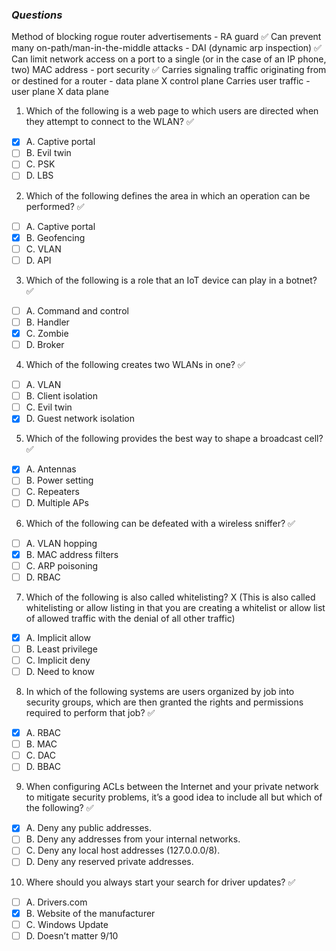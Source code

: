 ### *Questions*
Method of blocking rogue router advertisements - RA guard ✅
Can prevent many on-path/man-in-the-middle attacks - DAI (dynamic arp inspection) ✅
Can limit network access on a port to a single (or in the case of 
an IP phone, two) MAC address - port security ✅
Carries signaling traffic originating from or destined
for a router - data plane X control plane
Carries user traffic - user plane X data plane

1. Which of the following is a web page to which users are directed when they attempt to connect to the WLAN? ✅
- [x] A. Captive portal 
- [ ] B. Evil twin
- [ ] C. PSK
- [ ] D. LBS
2. Which of the following defines the area in which an operation can be performed? ✅
- [ ] A. Captive portal
- [x] B. Geofencing
- [ ] C. VLAN
- [ ] D. API
3. Which of the following is a role that an IoT device can play in a botnet? ✅
- [ ] A. Command and control
- [ ] B. Handler
- [x] C. Zombie
- [ ] D. Broker
4. Which of the following creates two WLANs in one? ✅
- [ ] A. VLAN
- [ ] B. Client isolation
- [ ] C. Evil twin
- [x] D. Guest network isolation
5. Which of the following provides the best way to shape a broadcast cell? ✅
- [x] A. Antennas
- [ ] B. Power setting
- [ ] C. Repeaters
- [ ] D. Multiple APs
6. Which of the following can be defeated with a wireless sniffer? ✅
- [ ] A. VLAN hopping 
- [x] B. MAC address filters
- [ ] C. ARP poisoning
- [ ] D. RBAC
7. Which of the following is also called whitelisting?  X  (This is also called whitelisting or allow listing in that you are creating a whitelist or allow list of allowed traffic with the denial of all other traffic)
- [x] A. Implicit allow
- [ ] B. Least privilege
- [ ] C. Implicit deny
- [ ] D. Need to know
8. In which of the following systems are users organized by job into security groups, which are 
then granted the rights and permissions required to perform that job?  ✅
- [x] A. RBAC
- [ ] B. MAC
- [ ] C. DAC
- [ ] D. BBAC
9. When configuring ACLs between the Internet and your private network to mitigate security
problems, it’s a good idea to include all but which of the following? ✅
- [x] A. Deny any public addresses.
- [ ] B. Deny any addresses from your internal networks.
- [ ] C. Deny any local host addresses (127.0.0.0/8).
- [ ] D. Deny any reserved private addresses.
10. Where should you always start your search for driver updates? ✅
- [ ] A. Drivers.com
- [x] B. Website of the manufacturer
- [ ] C. Windows Update
- [ ] D. Doesn’t matter
9/10